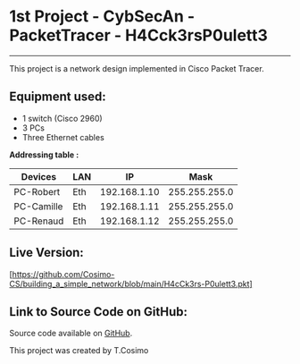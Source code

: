 # 1st Project  - CybSecAn - PacketTracer - H4Cck3rsP0ulett3
********************************************************

This project is a network design implemented in Cisco Packet Tracer.

## Equipment used:

- 1 switch (Cisco 2960)
- 3 PCs 
- Three Ethernet cables

**Addressing table :**

| Devices | LAN | IP | Mask |
|---------|-----|----|------|
| PC-Robert | Eth | 192.168.1.10 | 255.255.255.0 | 
| PC-Camille | Eth | 192.168.1.11 | 255.255.255.0 |
| PC-Renaud | Eth | 192.168.1.12 | 255.255.255.0 |



## Live Version:
[https://github.com/Cosimo-CS/building_a_simple_network/blob/main/H4cCk3rs-P0ulett3.pkt]

## Link to Source Code on GitHub:
Source code available on [GitHub](https://github.com/Cosimo-CS/building_a_simple_network).


This project was created by T.Cosimo

